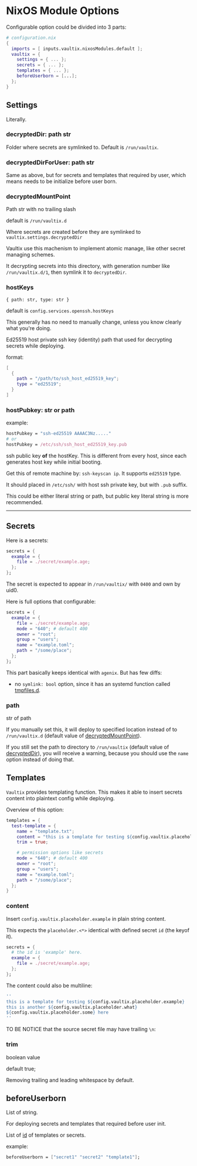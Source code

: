 # NixOS Module Options


Configurable option could be divided into 3 parts:

```nix
# configuration.nix
{
  imports = [ inputs.vaultix.nixosModules.default ];
  vaultix = {
    settings = { ... };
    secrets = { ... };
    templates = { ... };
    beforeUserborn = [...];
  };
}
```

## Settings
Literally.


<div id="dd"></div>

### decryptedDir: path str

Folder where secrets are symlinked to. Default is `/run/vaultix`.

### decryptedDirForUser: path str

Same as above, but for secrets and templates that required by user, which means needs to be initialize before user born.


<div id="dmp"></div>

### decryptedMountPoint

Path str with no trailing slash

default is `/run/vaultix.d`

Where secrets are created before they are symlinked to `vaultix.settings.decryptedDir`

Vaultix use this machenism to implement atomic manage, like other secret managing schemes.

It decrypting secrets into this directory, with generation number like `/run/vaultix.d/1`, then symlink it to `decryptedDir`.

### hostKeys

`{ path: str, type: str }`

default is `config.services.openssh.hostKeys`

This generally has no need to manually change, unless you know clearly what you're doing.

Ed25519 host private ssh key (identity) path that used for decrypting secrets while deploying.

format:

```nix
[
  {
    path = "/path/to/ssh_host_ed25519_key";
    type = "ed25519";
  }
]
```

### hostPubkey: str or path

example:

```nix
hostPubkey = "ssh-ed25519 AAAAC3Nz....."
# or
hostPubkey = /etc/ssh/ssh_host_ed25519_key.pub
```

ssh public key **of** the hostKey. This is different from every host, since each generates host key while initial booting.

Get this of remote machine by: `ssh-keyscan ip`. It supports `ed25519` type.

It should placed in `/etc/ssh/` with host ssh private key, but with `.pub` suffix.

This could be either literal string or path, but public key literal string is more recommended.

---

## Secrets

Here is a secrets:
```nix
secrets = {
  example = {
    file = ./secret/example.age;
  };
};
```
The secret is expected to appear in `/run/vaultix/` with `0400` and own by uid0.

Here is full options that configurable:

```nix
secrets = {
  example = {
    file = ./secret/example.age;
    mode = "640"; # default 400
    owner = "root";
    group = "users";
    name = "example.toml";
    path = "/some/place";
  };
};
```

This part basically keeps identical with `agenix`. But has few diffs:

+ no `symlink: bool` option, since it has an systemd function called [tmpfiles.d](https://www.freedesktop.org/software/systemd/man/latest/tmpfiles.d.html).

### path

str of path

If you manually set this, it will deploy to specified location instead of to `/run/vaultix.d` (default value of [decryptedMountPoint](#dmp)).

If you still set the path to directory to `/run/vaultix` (default value of [decryptedDir](#dd)), you will receive a warning, because you should use the `name` option instead of doing that.


## Templates

`Vaultix` provides templating function. This makes it able to insert secrets content into plaintext config while deploying.

Overview of this option:

```nix
templates = {
  test-template = {
    name = "template.txt";
    content = "this is a template for testing ${config.vaultix.placeholder.example}";
    trim = true;

    # permission options like secrets
    mode = "640"; # default 400
    owner = "root";
    group = "users";
    name = "example.toml";
    path = "/some/place";
  };
}
```


### content


Insert `config.vaultix.placeholder.example` in plain string content.

This expects the `placeholder.<*>` identical with defined secret `id` (the keyof it).

<div id="id-state"></div>

```nix
secrets = {
  # the id is 'example' here.
  example = {
    file = ./secret/example.age;
  };
};
```

The content could also be multiline:
```nix
''
this is a template for testing ${config.vaultix.placeholder.example}
this is another ${config.vaultix.placeholder.what}
${config.vaultix.placeholder.some} here
''
```

TO BE NOTICE that the source secret file may have trailing `\n`:

### trim

boolean value

default true;

Removing trailing and leading whitespace by default.


## beforeUserborn

List of string.

For deploying secrets and templates that required before user init.

List of [id](#id-state) of templates or secrets.

example:

```nix
beforeUserborn = ["secret1" "secret2" "template1"];
```
